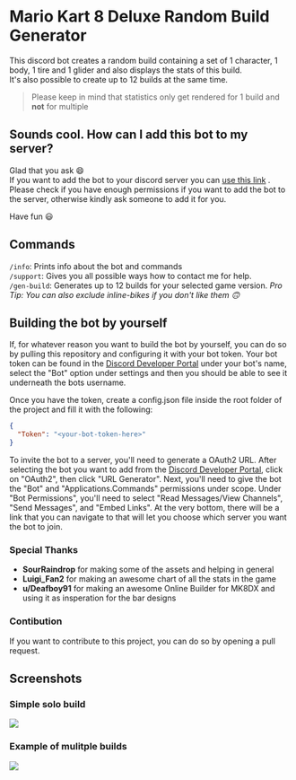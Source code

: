 # Mario Kart 8 Deluxe Random Build Generator

This discord bot creates a random build containing a set of 1 character, 1 body, 1 tire and 1 glider and also displays the stats of this build.  
It's also possible to create up to 12 builds at the same time. 
> Please keep in mind that statistics only get rendered for 1 build and **not** for multiple

## Sounds cool. How can I add this bot to my server?
Glad that you ask 😄  
If you want to add the bot to your discord server you can [use this link](https://discord.com/api/oauth2/authorize?client_id=836318982080167946&permissions=19456&scope=bot%20applications.commands) . Please check if you have enough permissions if you want to add the bot to the server, otherwise kindly ask someone to add it for you.  

Have fun 😃
## Commands
`/info`: Prints info about the bot and commands  
`/support`: Gives you all possible ways how to contact me for help.  
`/gen-build`: Generates up to 12 builds for your selected game version. *Pro Tip: You can also exclude inline-bikes if you don't like them 🙃*

## Building the bot by yourself
If, for whatever reason you want to build the bot by yourself, you can do so by pulling this repository and configuring it with your bot token. Your bot token can be found in the [Discord Developer Portal](https://discord.com/developers/applications) under your bot's name, select the "Bot" option under settings and then you should be able to see it underneath the bots username.

Once you have the token, create a config.json file inside the root folder of the project and fill it with the following:
```JSON
{
  "Token": "<your-bot-token-here>"
}
```

To invite the bot to a server, you'll need to generate a OAuth2 URL. After selecting the bot you want to add from the [Discord Developer Portal](https://discord.com/developers/applications), click on "OAuth2", then click "URL Generator". Next, you'll need to give the bot the "Bot" and "Applications.Commands" permissions under scope. Under "Bot Permissions", you'll need to select "Read Messages/View Channels", "Send Messages", and "Embed Links". At the very bottom, there will be a link that you can navigate to that will let you choose which server you want the bot to join.

### Special Thanks
- **SourRaindrop** for making some of the assets and helping in general
- **Luigi_Fan2** for making an awesome chart of all the stats in the game
- **u/Deafboy91** for making an awesome Online Builder for MK8DX and using it as insperation for the bar designs

### Contibution
If you want to contribute to this project, you can do so by opening a pull request.
## Screenshots
###  Simple solo build
![](https://cdn.discordapp.com/attachments/419319912104984577/1084130243800997918/build.png)  
### Example of mulitple builds
![](https://cdn.discordapp.com/attachments/419319912104984577/1084130543920234618/build.png)
